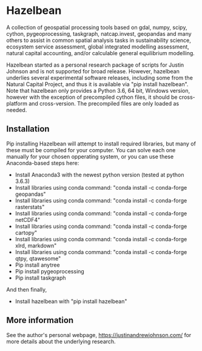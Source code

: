 # Hazelbean
A collection of geospatial processing tools based on gdal, numpy, scipy, cython, pygeoprocessing, taskgraph, natcap.invest, geopandas and many others to assist in common spatial analysis tasks in sustainability science, ecosystem service assessment, global integrated modelling assessment,  natural capital accounting, and/or calculable general equilibrium modelling.

Hazelbean started as a personal research package of scripts for Justin Johnson and is not supported for broad release. However, hazelbean underlies several experimental software releases, including some from the Natural Capital Project, and thus it is available via "pip install hazelbean". Note that hazelbean only provides a Python 3.6, 64 bit, Windows version, however with the exception of precompiled cython files, it should be cross-platform and cross-version. The precompiled files are only loaded as needed.


## Installation

Pip installing Hazelbean will attempt to install required libraries, but many of these must be compiled for your computer. You can solve each one manually for your chosen opperating system, or you can use these Anaconda-based steps here:

- Install Anaconda3 with the newest python version (tested at python 3.6.3)
- Install libraries using conda command: "conda install -c conda-forge geopandas"
- Install libraries using conda command: "conda install -c conda-forge rasterstats"
- Install libraries using conda command: "conda install -c conda-forge netCDF4"
- Install libraries using conda command: "conda install -c conda-forge cartopy"
- Install libraries using conda command: "conda install -c conda-forge xlrd, markdown"
- Install libraries using conda command: "conda install -c conda-forge qtpy, qtawesome"
- Pip install anytree
- Pip install pygeoprocessing
- Pip install taskgraph

And then finally,
- Install hazelbean with "pip install hazelbean"

## More information
See the author's personal webpage, https://justinandrewjohnson.com/ for more details about the underlying research.
